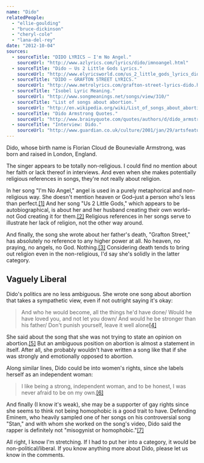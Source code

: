 ```yaml
---
name: "Dido"
relatedPeople:
  - "ellie-goulding"
  - "bruce-dickinson"
  - "cheryl-cole"
  - "lana-del-rey"
date: "2012-10-04"
sources:
  - sourceTitle: "DIDO LYRICS – I'm No Angel."
    sourceUrl: "http://www.azlyrics.com/lyrics/dido/imnoangel.html"
  - sourceTitle: "Dido – Us 2 Little Gods Lyrics."
    sourceUrl: "http://www.elyricsworld.com/us_2_little_gods_lyrics_dido.html"
  - sourceTitle: "DIDO – GRAFTON STREET LYRICS."
    sourceUrl: "http://www.metrolyrics.com/grafton-street-lyrics-dido.html"
  - sourceTitle: "Isobel Lyric Meaning."
    sourceUrl: "http://www.songmeanings.net/songs/view/310/"
  - sourceTitle: "List of songs about abortion."
    sourceUrl: "http://en.wikipedia.org/wiki/List_of_songs_about_abortion"
  - sourceTitle: "Dido Armstrong Quotes."
    sourceUrl: "http://www.brainyquote.com/quotes/authors/d/dido_armstrong.html"
  - sourceTitle: "Interview: Dido."
    sourceUrl: "http://www.guardian.co.uk/culture/2001/jan/29/artsfeatures"
---
```


Dido, whose birth name is Florian Cloud de Bounevialle Armstrong, was born and raised in London, England.

The singer appears to be totally non-religious. I could find no mention about her faith or lack thereof in interviews. And even when she makes potentially religious references in songs, they're not really about religion.

In her song "I'm No Angel," angel is used in a purely metaphorical and non-religious way. She doesn't mention heaven or God–just a person who's less than perfect.<a class="source-citation" href="#http://www.azlyrics.com/lyrics/dido/imnoangel.html" title="DIDO LYRICS – I&apos;m No Angel.">[1]</a> And her song "Us 2 Little Gods," which appears to be autobiographical, is about her and her husband creating their own world–not God creating it for them.<a class="source-citation" href="#http://www.elyricsworld.com/us_2_little_gods_lyrics_dido.html" title="Dido – Us 2 Little Gods Lyrics.">[2]</a> Religious references in her songs serve to illustrate her lack of religion, not the other way around.

And finally, the song she wrote about her father's death, "Grafton Street," has absolutely no reference to any higher power at all. No heaven, no praying, no angels, no God. Nothing.<a class="source-citation" href="#http://www.metrolyrics.com/grafton-street-lyrics-dido.html" title="DIDO – GRAFTON STREET LYRICS.">[3]</a> Considering death tends to bring out religion even in the non-religious, I'd say she's solidly in the latter category.


## Vaguely Liberal

Dido's politics are no less ambiguous. She wrote one song about abortion that takes a sympathetic view, even if not outright saying it's okay:

>And who he would become, all the things he'd have done/ Would he have loved you, and not let you down/ And would he be stronger than his father/ Don't punish yourself, leave it well alone<a class="source-citation" href="#http://www.songmeanings.net/songs/view/310/" title="Isobel Lyric Meaning.">[4]</a>

She said about the song that she was not trying to state an opinion on abortion.<a class="source-citation" href="#http://en.wikipedia.org/wiki/List_of_songs_about_abortion" title="List of songs about abortion.">[5]</a> But an ambiguous position on abortion is almost a statement in itself. After all, she probably wouldn't have written a song like that if she was strongly and emotionally opposed to abortion.

Along similar lines, Dido could be into women's rights, since she labels herself as an independent woman:

>I like being a strong, independent woman, and to be honest, I was never afraid to be on my own.<a class="source-citation" href="#http://www.brainyquote.com/quotes/authors/d/dido_armstrong.html" title="Dido Armstrong Quotes.">[6]</a>

And finally (I know it's weak), she may be a supporter of gay rights since she seems to think not being homophobic is a good trait to have. Defending Eminem, who heavily sampled one of her songs on his controversial song "Stan," and with whom she worked on the song's video, Dido said the rapper is definitely not "misogynist or homophobic."<a class="source-citation" href="#http://www.guardian.co.uk/culture/2001/jan/29/artsfeatures" title="Interview: Dido.">[7]</a>

All right, I know I'm stretching. If I had to put her into a category, it would be non-political/liberal. If you know anything more about Dido, please let us know in the comments.